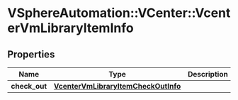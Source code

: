# VSphereAutomation::VCenter::VcenterVmLibraryItemInfo

## Properties
Name | Type | Description | Notes
------------ | ------------- | ------------- | -------------
**check_out** | [**VcenterVmLibraryItemCheckOutInfo**](VcenterVmLibraryItemCheckOutInfo.md) |  | [optional] 


